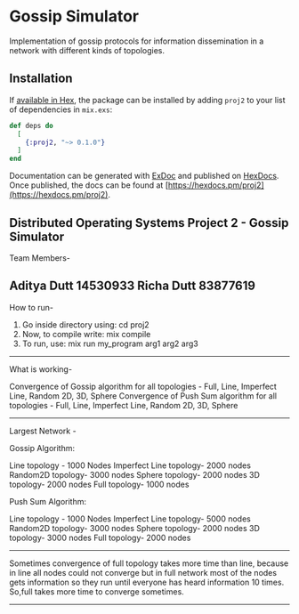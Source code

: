 # Gossip Simulator

Implementation of gossip protocols for information dissemination in a network with different kinds of topologies. 


## Installation

If [available in Hex](https://hex.pm/docs/publish), the package can be installed
by adding `proj2` to your list of dependencies in `mix.exs`:

```elixir
def deps do
  [
    {:proj2, "~> 0.1.0"}
  ]
end
```

Documentation can be generated with [ExDoc](https://github.com/elixir-lang/ex_doc)
and published on [HexDocs](https://hexdocs.pm). Once published, the docs can
be found at [https://hexdocs.pm/proj2](https://hexdocs.pm/proj2).


Distributed Operating Systems Project 2 - Gossip Simulator
------------------------------
Team Members-

Aditya Dutt 14530933
Richa Dutt 83877619
------------------------------
How to run-
1. Go inside directory using: cd proj2
2. Now, to compile write: mix compile 
3. To run, use: mix run my_program arg1 arg2 arg3

------------------------------
What is working-

Convergence of Gossip algorithm for all topologies - Full, Line, Imperfect Line, Random 2D, 3D, Sphere 
Convergence of Push Sum algorithm for all topologies - Full, Line, Imperfect Line, Random 2D, 3D, Sphere 

------------------------------
Largest Network - 

Gossip Algorithm:

Line topology - 1000 Nodes
Imperfect Line topology- 2000 nodes
Random2D topology- 3000 nodes
Sphere topology- 2000 nodes
3D topology- 2000 nodes
Full topology- 1000 nodes

Push Sum Algorithm:

Line topology - 1000 Nodes
Imperfect Line topology- 5000 nodes
Random2D topology- 3000 nodes
Sphere topology- 2000 nodes
3D topology- 3000 nodes
Full topology- 2000 nodes

***
Sometimes convergence of full topology takes more time than line, because in line all nodes could not converge but in 
full network most of the nodes gets information so they run until everyone has heard information 10 times. So,full takes more 
time to converge sometimes.
***
